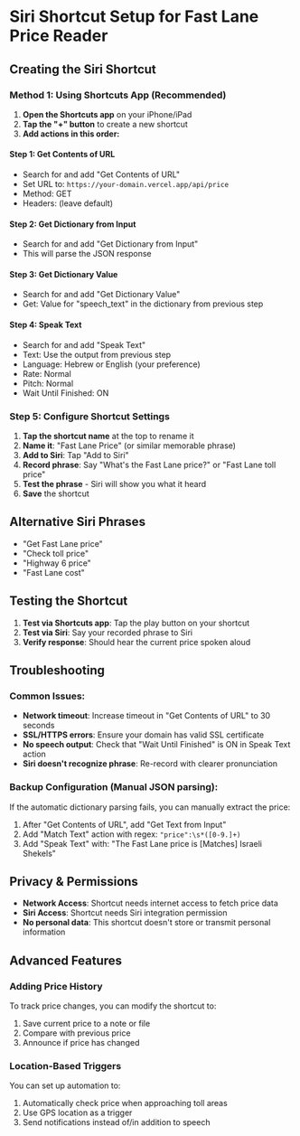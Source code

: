 # Siri Shortcut Setup for Fast Lane Price Reader

## Creating the Siri Shortcut

### Method 1: Using Shortcuts App (Recommended)

1. **Open the Shortcuts app** on your iPhone/iPad
2. **Tap the "+" button** to create a new shortcut
3. **Add actions in this order:**

#### Step 1: Get Contents of URL
- Search for and add "Get Contents of URL"
- Set URL to: `https://your-domain.vercel.app/api/price`
- Method: GET
- Headers: (leave default)

#### Step 2: Get Dictionary from Input
- Search for and add "Get Dictionary from Input"
- This will parse the JSON response

#### Step 3: Get Dictionary Value
- Search for and add "Get Dictionary Value"
- Get: Value for "speech_text" in the dictionary from previous step

#### Step 4: Speak Text
- Search for and add "Speak Text"
- Text: Use the output from previous step
- Language: Hebrew or English (your preference)
- Rate: Normal
- Pitch: Normal
- Wait Until Finished: ON

### Step 5: Configure Shortcut Settings
1. **Tap the shortcut name** at the top to rename it
2. **Name it**: "Fast Lane Price" (or similar memorable phrase)
3. **Add to Siri**: Tap "Add to Siri"
4. **Record phrase**: Say "What's the Fast Lane price?" or "Fast Lane toll price"
5. **Test the phrase** - Siri will show you what it heard
6. **Save** the shortcut

## Alternative Siri Phrases
- "Get Fast Lane price"
- "Check toll price"
- "Highway 6 price"
- "Fast Lane cost"

## Testing the Shortcut

1. **Test via Shortcuts app**: Tap the play button on your shortcut
2. **Test via Siri**: Say your recorded phrase to Siri
3. **Verify response**: Should hear the current price spoken aloud

## Troubleshooting

### Common Issues:
- **Network timeout**: Increase timeout in "Get Contents of URL" to 30 seconds
- **SSL/HTTPS errors**: Ensure your domain has valid SSL certificate
- **No speech output**: Check that "Wait Until Finished" is ON in Speak Text action
- **Siri doesn't recognize phrase**: Re-record with clearer pronunciation

### Backup Configuration (Manual JSON parsing):
If the automatic dictionary parsing fails, you can manually extract the price:

1. After "Get Contents of URL", add "Get Text from Input"
2. Add "Match Text" action with regex: `"price":\s*([0-9.]+)`
3. Add "Speak Text" with: "The Fast Lane price is [Matches] Israeli Shekels"

## Privacy & Permissions

- **Network Access**: Shortcut needs internet access to fetch price data
- **Siri Access**: Shortcut needs Siri integration permission
- **No personal data**: This shortcut doesn't store or transmit personal information

## Advanced Features

### Adding Price History
To track price changes, you can modify the shortcut to:
1. Save current price to a note or file
2. Compare with previous price
3. Announce if price has changed

### Location-Based Triggers
You can set up automation to:
1. Automatically check price when approaching toll areas
2. Use GPS location as a trigger
3. Send notifications instead of/in addition to speech